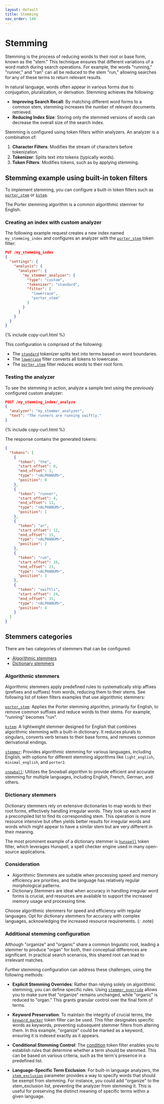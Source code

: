 ```yaml
---
layout: default
title: Stemming
nav_order: 140
---
```


# Stemming

Stemming is the process of reducing words to their root or base form, known as the "stem." This technique ensures that different variations of a word match during search operations. For example, the words "running," "runner," and "ran" can all be reduced to the stem "run," allowing searches for any of these terms to return relevant results.

In natural language, words often appear in various forms due to conjugation, pluralization, or derivation. Stemming achieves the following:

- **Improving Search Recall**: By matching different word forms to a common stem, stemming increases the number of relevant documents retrieved.
- **Reducing Index Size**: Storing only the stemmed versions of words can decrease the overall size of the search index.

Stemming is configured using token filters within analyzers. An analyzer is a combination of:

1. **Character Filters**: Modifies the stream of characters before tokenization.
2. **Tokenizer**: Splits text into tokens (typically words).
3. **Token Filters**: Modifies tokens, such as by applying stemming.

## Stemming example using built-in token filters

To implement stemming, you can configure a built-in token filters such as [`porter_stem`]({{site.url}}{{site.baseurl}}/analyzers/token-filters/porter-stem/) or [`kstem`]({{site.url}}{{site.baseurl}}/analyzers/token-filters/kstem/).

The Porter stemming algorithm is a common algorithmic stemmer for English.

### Creating an index with custom analyzer

The following example request creates a new index named `my_stemming_index` and configures an analyzer with the [`porter_stem`]({{site.url}}{{site.baseurl}}/analyzers/token-filters/porter-stem/) token filter:

```json
PUT /my_stemming_index
{
  "settings": {
    "analysis": {
      "analyzer": {
        "my_stemmer_analyzer": {
          "type": "custom",
          "tokenizer": "standard",
          "filter": [
            "lowercase",
            "porter_stem"
          ]
        }
      }
    }
  }
}
```
{% include copy-curl.html %}

This configuration is comprised of the following:

- The [`standard`]({{site.url}}{{site.baseurl}}/analyzers/tokenizers/standard/) tokenizer splits text into terms based on word boundaries.
- The [`lowercase`]({{site.url}}{{site.baseurl}}/analyzers/token-filters/lowercase/) filter converts all tokens to lowercase.
- The [`porter_stem`]({{site.url}}{{site.baseurl}}/analyzers/token-filters/porter-stem/) filter reduces words to their root form.

### Testing the analyzer

To see the stemming in action, analyze a sample text using the previously configured custom analyzer:

```json
POST /my_stemming_index/_analyze
{
  "analyzer": "my_stemmer_analyzer",
  "text": "The runners are running swiftly."
}
```
{% include copy-curl.html %}

The response contains the generated tokens:

```json
{
  "tokens": [
    {
      "token": "the",
      "start_offset": 0,
      "end_offset": 3,
      "type": "<ALPHANUM>",
      "position": 0
    },
    {
      "token": "runner",
      "start_offset": 4,
      "end_offset": 11,
      "type": "<ALPHANUM>",
      "position": 1
    },
    {
      "token": "ar",
      "start_offset": 12,
      "end_offset": 15,
      "type": "<ALPHANUM>",
      "position": 2
    },
    {
      "token": "run",
      "start_offset": 16,
      "end_offset": 23,
      "type": "<ALPHANUM>",
      "position": 3
    },
    {
      "token": "swiftli",
      "start_offset": 24,
      "end_offset": 31,
      "type": "<ALPHANUM>",
      "position": 4
    }
  ]
}
```

## Stemmers categories

There are two categories of stemmers that can be configured:

- [Algorithmic stemmers]({{site.url}}{{site.baseurl}}/analyzers/stemming/#algorithmic-stemmers)
- [Dictionary stemmers]({{site.url}}{{site.baseurl}}/analyzers/stemming/#dictionary-stemmers)

### Algorithmic stemmers

Algorithmic stemmers apply predefined rules to systematically strip affixes (prefixes and suffixes) from words, reducing them to their stems. See following list of token filters examples that use algorithmic stemmers:

[`porter_stem`]({{site.url}}{{site.baseurl}}/analyzers/token-filters/porter-stem/): Applies the Porter stemming algorithm, primarily for English, to remove common suffixes and reduce words to their stems. For example, "running" becomes "run".

[`kstem`]({{site.url}}{{site.baseurl}}/analyzers/token-filters/kstem/): A lightweight stemmer designed for English that combines algorithmic stemming with a built-in dictionary. It reduces plurals to singulars, converts verb tenses to their base forms, and removes common derivational endings. 


[`stemmer`]({{site.url}}{{site.baseurl}}/analyzers/token-filters/stemmer/): Provides algorithmic stemming for various languages, including English, with options for different stemming algorithms like `light_english`, `minimal_english`, and `porter2`. 


[`snowball`]({{site.url}}{{site.baseurl}}/analyzers/token-filters/snowball/): Utilizes the Snowball algorithm to provide efficient and accurate stemming for multiple languages, including English, French, German, and others. 

### Dictionary stemmers

Dictionary stemmers rely on extensive dictionaries to map words to their root forms, effectively handling irregular words. They look up each word in a precompiled list to find its corresponding stem. This operation is more resource intensive but often yields better results for irregular words and words which might appear to have a similar stem but are very different in their meaning.

The most prominent example of a dictionary stemmer is [`hunspell`]({{site.url}}{{site.baseurl}}/analyzers/token-filters/hunspell/) token filter, which leverages Hunspell, a spell checker engine used in many open-source applications.

### Consideration

- Algorithmic Stemmers are suitable when processing speed and memory efficiency are priorities, and the language has relatively regular morphological patterns.
- Dictionary Stemmers are ideal when accuracy in handling irregular word forms is crucial, and resources are available to support the increased memory usage and processing time.

Choose algorithmic stemmers for speed and efficiency with regular languages. Opt for dictionary stemmers for accuracy with complex languages, acknowledging the increased resource requirements.
{: .note}

### Additional stemming configuration

Although "organize" and "organic" share a common linguistic root, leading a stemmer to produce "organ" for both, their conceptual differences are significant. In practical search scenarios, this shared root can lead to irrelevant matches.

Further stemming configuration can address these challenges, using the following methods:

- **Explicit Stemming Overrides**: Rather than relying solely on algorithmic stemming, you can define specific rules. Using [`stemmer_override`]({{site.url}}{{site.baseurl}}/analyzers/token-filters/stemmer_override/) allows you to make sure that "organize" remains unchanged, while "organic" is reduced to "organ." This grants granular control over the final form of terms.

- **Keyword Preservation**: To maintain the integrity of crucial terms, the [`keyword_marker`]({{site.url}}{{site.baseurl}}/analyzers/token-filters/keyword-marker/) token filter can be used. This filter designates specific words as keywords, preventing subsequent stemmer filters from altering them. In this example, "organize" could be marked as a keyword, ensuring it is indexed exactly as it appears.

- **Conditional Stemming Control**: The [condition]({{site.url}}{{site.baseurl}}/analyzers/token-filters/condition/) token filter enables you to establish rules that determine whether a term should be stemmed. This can be based on various criteria, such as the term's presence in a predefined list.

- **Language-Specific Term Exclusion**: For built-in language analyzers, the [`stem_exclusion`]({{site.url}}{{site.baseurl}}/analyzers/language-analyzers/english/#stem-exclusion) parameter provides a way to specify words that should be exempt from stemming. For instance, you could add "organize" to the stem_exclusion list, preventing the analyzer from stemming it. This is useful for preserving the distinct meaning of specific terms within a given language.